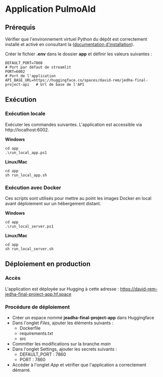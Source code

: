 
# Application PulmoAId

## Prérequis

Vérifier que l'environnement virtuel Python du dépôt est correctement installé et activé en consultant la ([documentation d'installation](../README.md#installation)).

Créer le fichier **.env** dans le dossier **app** et définir les valeurs suivantes :

```
DEFAULT_PORT=7860                                                              # Port par défaut de streamlit
PORT=6002                                                                      # Port de l'application
API_BASE_URL=https://huggingface.co/spaces/david-rem/jedha-final-project-api   # Url de base de l'API
```

## Exécution

### Exécution locale

Exécuter les commandes suivantes. L'application est accessible via http://localhost:6002.

**Windows**

```
cd app
.\run_local_app.ps1
```

**Linux/Mac**

```
cd app
sh run_local_app.sh
```

### Exécution avec Docker

Ces scripts sont utilisés pour mettre au point les images Docker en local avant déploiement sur un hébergement distant.

**Windows**

```
cd app
.\run_local_server.ps1
```

**Linux/Mac**

```
cd app
sh run_local_server.sh
```

## Déploiement en production

### Accès

L'application est déployée sur Hugging à cette adresse : https://david-rem-jedha-final-project-app.hf.space

### Procédure de déploiement

- Créer un espace nommé **jeadha-final-project-app** dans Huggingface
- Dans l'onglet *Files*, ajouter les éléments suivants :
  - Dockerfile
  - requirements.txt
  - src
- Committer les modifications sur la branche *main*
- Dans l'onglet Settings, ajouter les secrets suivants :
  - DEFAULT_PORT : 7860
  - PORT : 7860
- Accéder à l'onglet *App* et vérifier que l'application a correctement démarré.